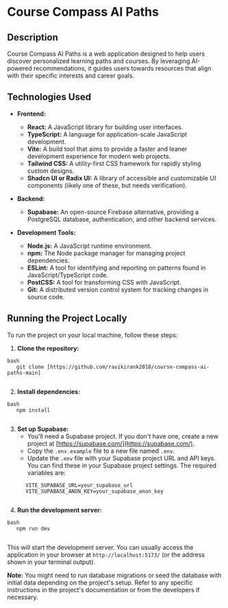 # Course Compass AI Paths

## Description

Course Compass AI Paths is a web application designed to help users discover personalized learning paths and courses. By leveraging AI-powered recommendations, it guides users towards resources that align with their specific interests and career goals.

## Technologies Used

* **Frontend:**
    * **React:**  A JavaScript library for building user interfaces.
    * **TypeScript:**  A language for application-scale JavaScript development.
    * **Vite:** A build tool that aims to provide a faster and leaner development experience for modern web projects.
    * **Tailwind CSS:** A utility-first CSS framework for rapidly styling custom designs.
    * **Shadcn UI or Radix UI:**  A library of accessible and customizable UI components (likely one of these, but needs verification).

* **Backend:**
    * **Supabase:** An open-source Firebase alternative, providing a PostgreSQL database, authentication, and other backend services.

* **Development Tools:**
    * **Node.js:** A JavaScript runtime environment.
    * **npm:**  The Node package manager for managing project dependencies.
    * **ESLint:** A tool for identifying and reporting on patterns found in JavaScript/TypeScript code.
    * **PostCSS:** A tool for transforming CSS with JavaScript.
    * **Git:** A distributed version control system for tracking changes in source code.

## Running the Project Locally

To run the project on your local machine, follow these steps:

1. **Clone the repository:**
```
bash
   git clone [https://github.com/ravikirank2018/course-compass-ai-paths-main]
   
```

2. **Install dependencies:**
```
bash
   npm install
   
```
3. **Set up Supabase:**
    * You'll need a Supabase project. If you don't have one, create a new project at [https://supabase.com/](https://supabase.com/).
    * Copy the `.env.example` file to a new file named `.env`.
    * Update the `.env` file with your Supabase project URL and API keys.  You can find these in your Supabase project settings. The required variables are:
```
      VITE_SUPABASE_URL=your_supabase_url
      VITE_SUPABASE_ANON_KEY=your_supabase_anon_key
      
```
4. **Run the development server:**
```
bash
   npm run dev
   
```
This will start the development server. You can usually access the application in your browser at  `http://localhost:5173/` (or the address shown in your terminal output).

**Note:** You might need to run database migrations or seed the database with initial data depending on the project's setup. Refer to any specific instructions in the project's documentation or from the developers if necessary.
